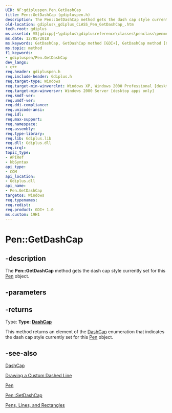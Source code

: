 ```yaml
---
UID: NF:gdipluspen.Pen.GetDashCap
title: Pen::GetDashCap (gdipluspen.h)
description: The Pen::GetDashCap method gets the dash cap style currently set for this Pen object.
old-location: gdiplus\_gdiplus_CLASS_Pen_GetDashCap_.htm
tech.root: gdiplus
ms.assetid: VS|gdicpp|~\gdiplus\gdiplusreference\classes\penclass\penmethods\getdashcap.htm
ms.date: 12/05/2018
ms.keywords: GetDashCap, GetDashCap method [GDI+], GetDashCap method [GDI+],Pen class, Pen class [GDI+],GetDashCap method, Pen.GetDashCap, Pen::GetDashCap, _gdiplus_CLASS_Pen_GetDashCap_, gdiplus._gdiplus_CLASS_Pen_GetDashCap_
ms.topic: method
f1_keywords:
- gdipluspen/Pen.GetDashCap
dev_langs:
- c++
req.header: gdipluspen.h
req.include-header: Gdiplus.h
req.target-type: Windows
req.target-min-winverclnt: Windows XP, Windows 2000 Professional [desktop apps only]
req.target-min-winversvr: Windows 2000 Server [desktop apps only]
req.kmdf-ver: 
req.umdf-ver: 
req.ddi-compliance: 
req.unicode-ansi: 
req.idl: 
req.max-support: 
req.namespace: 
req.assembly: 
req.type-library: 
req.lib: Gdiplus.lib
req.dll: Gdiplus.dll
req.irql: 
topic_type:
- APIRef
- kbSyntax
api_type:
- COM
api_location:
- Gdiplus.dll
api_name:
- Pen.GetDashCap
targetos: Windows
req.typenames: 
req.redist: 
req.product: GDI+ 1.0
ms.custom: 19H1
---
```


# Pen::GetDashCap


## -description


The <b>Pen::GetDashCap</b> method gets the dash cap style currently set for this 
			<a href="https://docs.microsoft.com/windows/desktop/api/gdipluspen/nl-gdipluspen-pen">Pen</a> object.


## -parameters






## -returns



Type: <strong>Type: <b><a href="https://docs.microsoft.com/windows/desktop/api/gdiplusenums/ne-gdiplusenums-dashcap">DashCap</a></b>
</strong>

This method returns an element of the <a href="https://docs.microsoft.com/windows/desktop/api/gdiplusenums/ne-gdiplusenums-dashcap">DashCap</a> enumeration that indicates the dash cap style currently set for this 
						<a href="https://docs.microsoft.com/windows/desktop/api/gdipluspen/nl-gdipluspen-pen">Pen</a> object.




## -see-also




<a href="https://docs.microsoft.com/windows/desktop/api/gdiplusenums/ne-gdiplusenums-dashcap">DashCap</a>



<a href="https://docs.microsoft.com/windows/desktop/gdiplus/-gdiplus-drawing-a-custom-dashed-line-use">Drawing a Custom Dashed Line</a>



<a href="https://docs.microsoft.com/windows/desktop/api/gdipluspen/nl-gdipluspen-pen">Pen</a>



<a href="https://docs.microsoft.com/windows/desktop/api/gdipluspen/nf-gdipluspen-pen-setdashcap">Pen::SetDashCap</a>



<a href="https://docs.microsoft.com/windows/desktop/gdiplus/-gdiplus-pens-lines-and-rectangles-about">Pens, Lines, and Rectangles</a>
 

 

